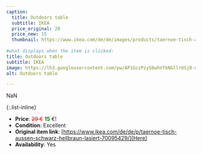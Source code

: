 ```yaml
---
caption:
  title: Outdoors table
  subtitle: IKEA
  price_original: 29
  price_new: 15
  thumbnail: https://www.ikea.com/de/de/images/products/taernoe-tisch-aussen-schwarz-hellbraun-lasiert__0735751_pe740159_s5.jpg
  
#what displays when the item is clicked:
title: Outdoors table
subtitle: IKEA
image: https://lh3.googleusercontent.com/pw/AP1GczPzyS6whVfkNGllrUSj0-qj2NnLV6A6B7KWxPUak66ZW7X34fXeXeWSL9M_M7HSTLf12Tiuxd5DxyfczRmPEM0BfAoW0GEIWs807728Uq5zA_X5p10IIb4vedGhnJiQvExbcqlSmG-TSgXtXNmJfwRklQ=w2168-h1626-s-no-gm?authuser=0
alt: Outdoors table

---
```

NaN

{:.list-inline} 
- **Price**: <span style="color:red"><del>29 €</del></span> <span style="color:green">**15**</span> €!
- **Condition**: Excellent
- **Original item link**: [https://www.ikea.com/de/de/p/taernoe-tisch-aussen-schwarz-hellbraun-lasiert-70095429/](Here)
- **Availability**: Yes
